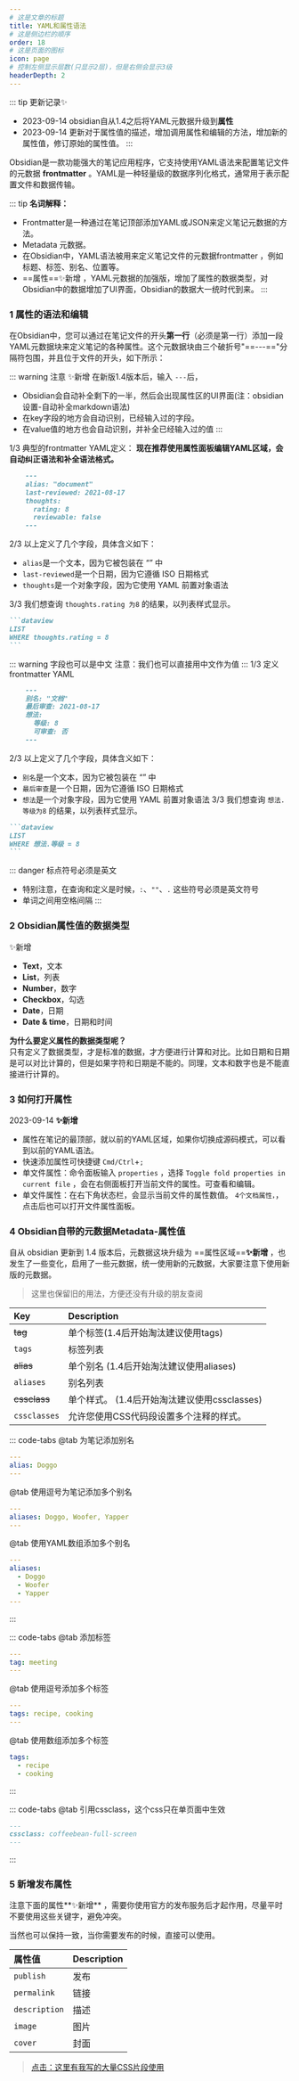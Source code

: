 ```yaml
---
# 这是文章的标题
title: YAML和属性语法
# 这是侧边栏的顺序
order: 18
# 这是页面的图标
icon: page
# 控制左侧显示层数(只显示2层)，但是右侧会显示3级
headerDepth: 2
---
```

::: tip 更新记录✨<Badge text="Features" type="tip" />
- 2023-09-14 obsidian自从1.4之后将YAML元数据升级到**属性**
- 2023-09-14 更新对于属性值的描述，增加调用属性和编辑的方法，增加新的属性值，修订原始的属性值。 
:::

Obsidian是一款功能强大的笔记应用程序，它支持使用YAML语法来配置笔记文件的元数据 **frontmatter** 。YAML是一种轻量级的数据序列化格式，通常用于表示配置文件和数据传输。

::: tip 
**名词解释：**
- Frontmatter是一种通过在笔记顶部添加YAML或JSON来定义笔记元数据的方法。
- Metadata 元数据。
- 在Obsidian中，YAML语法被用来定义笔记文件的元数据frontmatter 
，例如标题、标签、别名、位置等。
- ==属性==✨新增 <Badge text="Features" type="tip" />，YAML元数据的加强版，增加了属性的数据类型，对Obsidian中的数据增加了UI界面，Obsidian的数据大一统时代到来。
:::

### 1 属性的语法和编辑
在Obsidian中，您可以通过在笔记文件的开头**第一行**（必须是第一行）添加一段YAML元数据块来定义笔记的各种属性。这个元数据块由三个破折号"==---=="分隔符包围，并且位于文件的开头，如下所示：

::: warning 注意 ✨新增 <Badge text="Features" type="tip" />
在新版1.4版本后，输入 `---`后，
- Obsidian会自动补全剩下的一半，然后会出现属性区的UI界面(注：obsidian设置-自动补全markdown语法)
- 在key字段的地方会自动识别，已经输入过的字段。
- 在value值的地方也会自动识别，并补全已经输入过的值
:::

1/3 典型的frontmatter YAML定义：
**现在推荐使用属性面板编辑YAML区域，会自动纠正语法和补全语法格式。**
````markdown
    ---
    alias: "document"
    last-reviewed: 2021-08-17
    thoughts:
      rating: 8
      reviewable: false
    ---
````
2/3 以上定义了几个字段，具体含义如下：
-   `alias`是一个文本，因为它被包装在 “” 中
-   `last-reviewed`是一个日期，因为它遵循 ISO 日期格式
-   `thoughts`是一个对象字段，因为它使用 YAML 前置对象语法

3/3 我们想查询 `thoughts.rating 为8` 的结果，以列表样式显示。
````markdown
```dataview
LIST
WHERE thoughts.rating = 8
```
````
::: warning 字段也可以是中文
注意：我们也可以直接用中文作为值
:::
1/3 定义frontmatter YAML
````markdown
    ---
    别名: "文档"
    最后审查: 2021-08-17
    想法:
      等级: 8
      可审查: 否
    ---
````
2/3 以上定义了几个字段，具体含义如下：
-   `别名`是一个文本，因为它被包装在 “” 中
-   `最后审查`是一个日期，因为它遵循 ISO 日期格式
-   `想法`是一个对象字段，因为它使用 YAML 前置对象语法
3/3 我们想查询 `想法.等级为8` 的结果，以列表样式显示。
````markdown
```dataview
LIST
WHERE 想法.等级 = 8
```
````
::: danger 标点符号必须是英文
- 特别注意，在查询和定义是时候，`:`、`""`、`.` 这些符号必须是英文符号
- 单词之间用空格间隔
:::

### 2 Obsidian属性值的数据类型
✨新增 <Badge text="Features" type="tip" />
- **Text**，文本
- **List**，列表
- **Number**，数字
- **Checkbox**，勾选
- **Date**，日期
- **Date & time**，日期和时间

**为什么要定义属性的数据类型呢？**  
只有定义了数据类型，才是标准的数据，才方便进行计算和对比。比如日期和日期是可以对比计算的，但是如果字符和日期是不能的。同理，文本和数字也是不能直接进行计算的。

### 3 如何打开属性
2023-09-14 **✨新增** <Badge text="Features" type="tip" />  
- 属性在笔记的最顶部，就以前的YAML区域，如果你切换成源码模式，可以看到以前的YAML语法。
- 快速添加属性可快捷键 `Cmd/Ctrl`+`;`
- 单文件属性：命令面板输入 `properties` ，选择 `Toggle fold properties in current file` ，会在右侧面板打开当前文件的属性。可查看和编辑。
- 单文件属性：在右下角状态栏，会显示当前文件的属性数值。 `4个文档属性，`，点击后也可以打开文件属性面板。
### 4 Obsidian自带的元数据Metadata-属性值

自从 obsidian 更新到 1.4 版本后，元数据这块升级为 ==属性区域==**✨新增** <Badge text="Features" type="tip" />  ，也发生了一些变化，启用了一些元数据，统一使用新的元数据，大家要注意下使用新版的元数据。

> 这里也保留旧的用法，方便还没有升级的朋友查阅

| Key          | Description                                  |
| :----------- | :------------------------------------------- |
| ~~tag~~      | 单个标签(1.4后开始淘汰建议使用tags)          |
| `tags`       | 标签列表                                     |
| ~~alias~~    | 单个别名 (1.4后开始淘汰建议使用aliases)      |
| `aliases`    | 别名列表                                     |
| ~~cssclass~~ | 单个样式。 (1.4后开始淘汰建议使用cssclasses) |
| `cssclasses` | 允许您使用CSS代码段设置多个注释的样式。      |

::: code-tabs
@tab 为笔记添加别名

````yaml
---
alias: Doggo
---
````
@tab 使用逗号为笔记添加多个别名
```yaml
---
aliases: Doggo, Woofer, Yapper
---
```
@tab 使用YAML数组添加多个别名
```yaml
---
aliases:
  - Doggo
  - Woofer
  - Yapper
---
```
:::

::: code-tabs
@tab 添加标签
```YAML
---
tag: meeting
---
```
@tab 使用逗号添加多个标签
```YAML
---
tags: recipe, cooking
---
```
@tab 使用数组添加多个标签
```YAML
tags:
  - recipe
  - cooking
```
:::

::: code-tabs
@tab 引用cssclass，这个css只在单页面中生效
````markdown
---
cssclass: coffeebean-full-screen
---
````
:::



### 5 新增发布属性
注意下面的属性**✨新增** <Badge text="Features" type="tip" />  ，需要你使用官方的发布服务后才起作用，尽量平时不要使用这些关键字，避免冲突。

当然也可以保持一致，当你需要发布的时候，直接可以使用。

| 属性值       | Description |
| :------------ | :---------- |
| `publish`     | 发布        |
| `permalink`   | 链接        |
| `description` | 描述        |
| `image`       | 图片        |
| `cover`       | 封面        |



> [点击：这里有我写的大量CSS片段使用](/zh/css-snippets/)